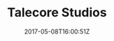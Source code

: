 ---
title: "Talecore Studios"
site_link: "http://talecore.com/"
description: "One-person indie studio."
location: "Stockholm"
active: true
active_from: "2015-01-01"
active_to: ""
tags: []
date: "2017-05-08T16:00:51Z"
---